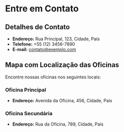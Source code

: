 # Entre em Contato

## Detalhes de Contato

- **Endereço:** Rua Principal, 123, Cidade, País
- **Telefone:** +55 (12) 3456-7890
- **E-mail:** contato@exemplo.com

## Mapa com Localização das Oficinas

Encontre nossas oficinas nos seguintes locais:


### Oficina Principal

- **Endereço:** Avenida da Oficina, 456, Cidade, País

### Oficina Secundária

- **Endereço:** Rua da Oficina, 789, Cidade, País
